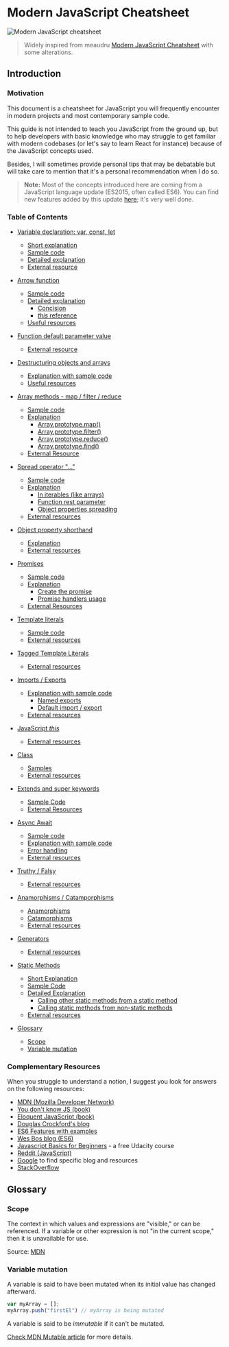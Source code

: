 # Modern JavaScript Cheatsheet

![Modern JavaScript cheatsheet](https://i.imgur.com/aexPxMb.png)

> Widely inspired from meaudru [Modern JavaScript Cheatsheet](https://github.com/mbeaudru/modern-js-cheatsheet) with some alterations.

## Introduction

### Motivation

This document is a cheatsheet for JavaScript you will frequently encounter in modern projects and most contemporary sample code.

This guide is not intended to teach you JavaScript from the ground up, but to help developers with basic knowledge who may struggle to get familiar with modern codebases (or let's say to learn React for instance) because of the JavaScript concepts used.

Besides, I will sometimes provide personal tips that may be debatable but will take care to mention that it's a personal recommendation when I do so.

> **Note:** Most of the concepts introduced here are coming from a JavaScript language update (ES2015, often called ES6). You can find new features added by this update [here](http://es6-features.org); it's very well done.

### Table of Contents

* [Variable declaration: var, const, let](../variable_decl)

    * [Short explanation](../variable_decl/#short-explanation)
    * [Sample code](../variable_decl/#sample-code)
    * [Detailed explanation](../variable_decl/#detailed-explanation)
    * [External resource](../variable_decl/#external-resource)

* [Arrow function](../arrow_function/#-arrow-function)
    + [Sample code](../arrow_function/#sample-code)
    + [Detailed explanation](../arrow_function/#detailed-explanation)
        - [Concision](../arrow_function/#concision)
        - [*this* reference](../arrow_function/#this-reference)
    + [Useful resources](../arrow_function/#useful-resources)

+ [Function default parameter value](../function_default/#function-default-parameter-value)
    - [External resource](../function_default/#external-resource)

+ [Destructuring objects and arrays](../destructuring/#destructuring-objects-and-arrays)
    - [Explanation with sample code](../destructuring/#explanation-with-sample-code)
    - [Useful resources](../destructuring/#useful-resources)

+ [Array methods - map / filter / reduce](../array_methods/#array-methods---map--filter--reduce)
    - [Sample code](../array_methods/#sample-code)
    - [Explanation](../array_methods/#explanation)
        * [Array.prototype.map()](../array_methods/#arrayprototypemap)
        * [Array.prototype.filter()](../array_methods/#arrayprototypefilter)
        * [Array.prototype.reduce()](../array_methods/#arrayprototypereduce)
        * [Array.prototype.find()](../array_methods/#arrayprototypefind)
    - [External Resource](../array_methods/#external-resource)

+ [Spread operator "..."](../spread_operator/#spread-operator-)
    - [Sample code](../spread_operator/#sample-code)
    - [Explanation](../spread_operator/#explanation)
        * [In iterables (like arrays)](../spread_operator/#in-iterables-like-arrays)
        * [Function rest parameter](../spread_operator/#function-rest-parameter)
        * [Object properties spreading](../spread_operator/#object-properties-spreading)
    - [External resources](../spread_operator/#external-resources)

+ [Object property shorthand](../object_ppt/#object-property-shorthand)
    - [Explanation](../object_ppt/#explanation)
    - [External resources](../object_ppt/#external-resources)

+ [Promises](../promises/#promises)
    - [Sample code](../promises/#sample-code)
    - [Explanation](../promises/#explanation)
        * [Create the promise](../promises/#create-the-promise)
        * [Promise handlers usage](../promises/#promise-handlers-usage)
    - [External Resources](../promises/#external-resources)

+ [Template literals](../template_literals/#template-literals)
    - [Sample code](../template_literals/#sample-code)
    - [External resources](../template_literals/#external-resources)

+ [Tagged Template Literals](../template_literals/#tagged-template-literals)
    - [External resources](../template_literals/#external-resources-2)

+ [Imports / Exports](../import_export/#imports--exports)
    - [Explanation with sample code](../import_export/#explanation-with-sample-code)
        * [Named exports](../import_export/#named-exports)
        * [Default import / export](../import_export/#default-import--export)
    - [External resources](../import_export/#external-resources)

+ [JavaScript *this*](../this/#-javascript-this)
    - [External resources](../this/#external-resources)

+ [Class](../class/#class)
    - [Samples](../class/#samples)
    - [External resources](../class/#external-resources)

+ [Extends and super keywords](../extend_super/#extends-and-super-keywords)
    - [Sample Code](../extend_super/#sample-code)
    - [External Resources](../extend_super/#external-resources)

+ [Async Await](../async/#async-await)
    - [Sample code](../async/#sample-code)
    - [Explanation with sample code](../async/#explanation-with-sample-code)
    - [Error handling](../async/#error-handling)
    - [External resources](../async/#external-resources)

+ [Truthy / Falsy](../truthy/#truthy--falsy)
    - [External resources](../truthy/#external-resources)

+ [Anamorphisms / Catamporphisms](../anamorphisms/#anamorphisms-and-catamorphisms)
    - [Anamorphisms](../anamorphisms/#anamorphisms)
    - [Catamorphisms](../anamorphisms/#catamorphisms)
    - [External resources](../anamorphisms/#external-resources)

+ [Generators](../generators/#generators)
    - [External resources](../generators/#external-resources)

+ [Static Methods](../static_method/#static-methods)
    - [Short Explanation](../static_method/#short-explanation)
    - [Sample Code](../static_method/#sample-code)
    - [Detailed Explanation](../static_method/#detailed-explanation)
        * [Calling other static methods from a static method](../static_method/#calling-other-static-methods-from-a-static-method)
        * [Calling static methods from non-static methods](../static_method/#calling-static-methods-from-non-static-methods)
    - [External resources](../static_method/#external-resources)

+ [Glossary](#glossary)
    - [Scope](#scope)
    - [Variable mutation](#variable-mutation)

### Complementary Resources

When you struggle to understand a notion, I suggest you look for answers on the following resources:

- [MDN (Mozilla Developer Network)](https://developer.mozilla.org/en-US/search?q=)
- [You don't know JS (book)](https://github.com/getify/You-Dont-Know-JS)
- [Eloquent JavaScript (book)](https://eloquentjavascript.net)
- [Douglas Crockford's blog](https://www.crockford.com/javascript/)
- [ES6 Features with examples](http://es6-features.org)
- [Wes Bos blog (ES6)](http://wesbos.com/category/es6/)
- [Javascript Basics for Beginners](https://www.udacity.com/course/javascript-basics--ud804) - a free Udacity course
- [Reddit (JavaScript)](https://www.reddit.com/r/javascript/)
- [Google](https://www.google.com/) to find specific blog and resources
- [StackOverflow](https://stackoverflow.com/questions/tagged/javascript)

## Glossary

### <a name="scope_def"></a> Scope

The context in which values and expressions are "visible," or can be referenced. If a variable or other expression is not "in the current scope," then it is unavailable for use.

Source: [MDN](https://developer.mozilla.org/en-US/docs/Glossary/Scope)

### <a name="mutation_def"></a> Variable mutation

A variable is said to have been mutated when its initial value has changed afterward.

```js
var myArray = [];
myArray.push("firstEl") // myArray is being mutated
```

A variable is said to be *immutable* if it can't be mutated.

[Check MDN Mutable article](https://developer.mozilla.org/en-US/docs/Glossary/Mutable) for more details.
